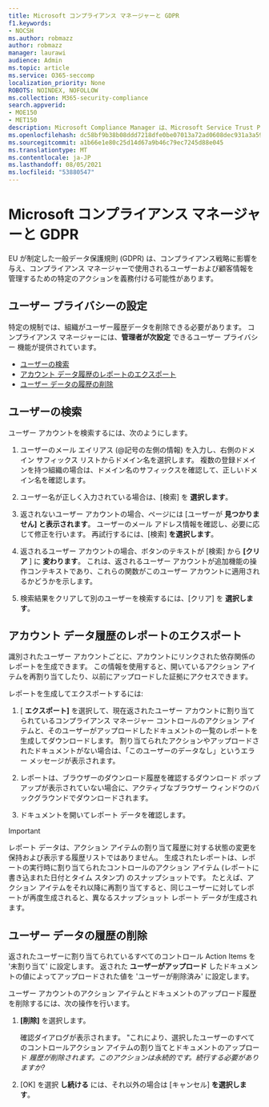 ```yaml
---
title: Microsoft コンプライアンス マネージャーと GDPR
f1.keywords:
- NOCSH
ms.author: robmazz
author: robmazz
manager: laurawi
audience: Admin
ms.topic: article
ms.service: O365-seccomp
localization_priority: None
ROBOTS: NOINDEX, NOFOLLOW
ms.collection: M365-security-compliance
search.appverid:
- MOE150
- MET150
description: Microsoft Compliance Manager は、Microsoft Service Trust Portal の無料のワークフロー ベースのリスク評価ツールです。 コンプライアンス マネージャーを使用すると、Microsoft クラウド サービスに関連する規制コンプライアンス活動を追跡、割り当て、検証できます。
ms.openlocfilehash: dc58bf9b38b08ddd7218dfe0be07013a72ad0608dec931a3a5992193f75b0a25
ms.sourcegitcommit: a1b66e1e80c25d14d67a9b46c79ec7245d88e045
ms.translationtype: MT
ms.contentlocale: ja-JP
ms.lasthandoff: 08/05/2021
ms.locfileid: "53880547"
---
```

# <a name="microsoft-compliance-manager-and-the-gdpr"></a>Microsoft コンプライアンス マネージャーと GDPR

EU が制定した一般データ保護規則 (GDPR) は、コンプライアンス戦略に影響を与え、コンプライアンス マネージャーで使用されるユーザーおよび顧客情報を管理するための特定のアクションを義務付ける可能性があります。

## <a name="user-privacy-settings"></a>ユーザー プライバシーの設定

特定の規制では、組織がユーザー履歴データを削除できる必要があります。 コンプライアンス マネージャーには、**管理者が次設定** できるユーザー プライバシー 機能が提供されています。
  
- [ユーザーの検索](#search-for-a-user)
- [アカウント データ履歴のレポートのエクスポート](#export-a-report-of-account-data-history)
- [ユーザー データの履歴の削除](#delete-user-data-history)
  
## <a name="search-for-a-user"></a>ユーザーの検索

ユーザー アカウントを検索するには、次のようにします。
  
1. ユーザーのメール エイリアス (@記号の左側の情報) を入力し、右側のドメイン サフィックス リストからドメイン名を選択します。 複数の登録ドメインを持つ組織の場合は、ドメイン名のサフィックスを確認して、正しいドメイン名を確認します。

2. ユーザー名が正しく入力されている場合は、[検索] を **選択します**。

3. 返されないユーザー アカウントの場合、ページには [ユーザーが **見つかりません] と表示されます**。 ユーザーのメール アドレス情報を確認し、必要に応じて修正を行います。 再試行するには、[検索] **を選択します**。

4. 返されるユーザー アカウントの場合、ボタンのテキストが [検索] から **[クリア** ] に **変わります**。 これは、返されるユーザー アカウントが追加機能の操作コンテキストであり、これらの関数がこのユーザー アカウントに適用されるかどうかを示します。

5. 検索結果をクリアして別のユーザーを検索するには、[クリア] を **選択します**。

## <a name="export-a-report-of-account-data-history"></a>アカウント データ履歴のレポートのエクスポート

識別されたユーザー アカウントごとに、アカウントにリンクされた依存関係のレポートを生成できます。 この情報を使用すると、開いているアクション アイテムを再割り当てしたり、以前にアップロードした証拠にアクセスできます。
  
 レポートを生成してエクスポートするには:
  
1. [ **エクスポート]** を選択して、現在返されたユーザー アカウントに割り当てられているコンプライアンス マネージャー コントロールのアクション アイテムと、そのユーザーがアップロードしたドキュメントの一覧のレポートを生成してダウンロードします。 割り当てられたアクションやアップロードされたドキュメントがない場合は、「このユーザーのデータなし」というエラー メッセージが表示されます。

2. レポートは、ブラウザーのダウンロード履歴を確認するダウンロード ポップアップが表示されていない場合に、アクティブなブラウザー ウィンドウのバックグラウンドでダウンロードされます。

3. ドキュメントを開いてレポート データを確認します。

> [!IMPORTANT]
> レポート データは、アクション アイテムの割り当て履歴に対する状態の変更を保持および表示する履歴リストではありません。 生成されたレポートは、レポートの実行時に割り当てられたコントロールのアクション アイテム (レポートに書き込まれた日付とタイム スタンプ) のスナップショットです。 たとえば、アクション アイテムをそれ以降に再割り当てすると、同じユーザーに対してレポートが再度生成されると、異なるスナップショット レポート データが生成されます。
  
## <a name="delete-user-data-history"></a>ユーザー データの履歴の削除

返されたユーザーに割り当てられているすべてのコントロール Action Items を '未割り当て' に設定します。 返された **ユーザーがアップロード** したドキュメントの値によってアップロードされた値を 'ユーザーが削除済み' に設定します。
  
ユーザー アカウントのアクション アイテムとドキュメントのアップロード履歴を削除するには、次の操作を行います。
  
1. **[削除]** を選択します。

    確認ダイアログが表示されます。 "これにより、選択したユーザーのすべてのコントロールアクション アイテムの割り当てとドキュメントのアップロード *履歴が削除されます。このアクションは永続的です。続行する必要がありますか?*

2. [OK] を選択 **し続ける** には、それ以外の場合は [キャンセル] **を選択します**。
